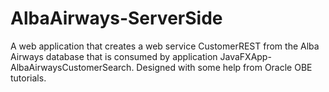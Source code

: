 # AlbaAirways-ServerSide
A web application that creates a web service CustomerREST from the Alba Airways database that is consumed by application JavaFXApp-AlbaAirwaysCustomerSearch. Designed with some help from Oracle OBE tutorials.
